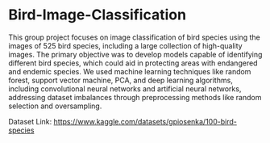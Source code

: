 # Bird-Image-Classification
This group project focuses on image classification of bird species using the images of 525 bird species,
including a large collection of high-quality images. The primary objective was to develop models capable of
identifying different bird species, which could aid in protecting areas with endangered and endemic species.
We used machine learning techniques like random forest, support vector machine, PCA, and deep learning
algorithms, including convolutional neural networks and artificial neural networks, addressing dataset
imbalances through preprocessing methods like random selection and oversampling.

Dataset Link: https://www.kaggle.com/datasets/gpiosenka/100-bird-species
